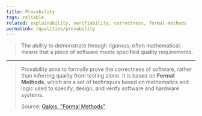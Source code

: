 ```yaml
---
title: Provability
tags: reliable
related: explainability, verifiability, correctness, formal-methods
permalink: /qualities/provability
---
```


> The ability to demonstrate through rigorous, often mathematical, means that a piece of software meets specified quality requirements.

<hr class="with-no-margin"/>

> Provability aims to formally prove the correctness of software, rather than inferring quality from testing alone. It is based on **Formal Methods**, which are a set of techniques based on mathematics and logic used to specify, design, and verify software and hardware systems.
> 
> Source: [Galois, "Formal Methods"](https://galois.com/formal-methods/)